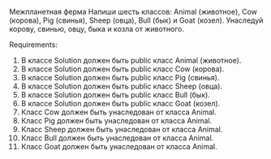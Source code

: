 Межпланетная ферма
Напиши шесть классов: Animal (животное), Cow (корова), Pig (свинья), Sheep (овца), Bull (бык) и Goat (козел).
Унаследуй корову, свинью, овцу, быка и козла от животного.


Requirements:
1. В классе Solution должен быть public класс Animal (животное).
2. В классе Solution должен быть public класс Cow (корова).
3. В классе Solution должен быть public класс Pig (свинья).
4. В классе Solution должен быть public класс Sheep (овца).
5. В классе Solution должен быть public класс Bull (бык).
6. В классе Solution должен быть public класс Goat (козел).
7. Класс Cow должен быть унаследован от класса Animal.
8. Класс Pig должен быть унаследован от класса Animal.
9. Класс Sheep должен быть унаследован от класса Animal.
10. Класс Bull должен быть унаследован от класса Animal.
11. Класс Goat должен быть унаследован от класса Animal.
